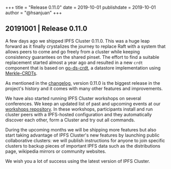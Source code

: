 +++
title = "Release 0.11.0"
date = 2019-10-01
publishdate = 2019-10-01
author = "@hsanjuan"
+++

## 20191001 | Release 0.11.0

A few days ago we shipped IPFS Cluster 0.11.0. This was a huge leap forward as
it finally crystalizes the journey to replace Raft with a system that allows
peers to come and go freely from a cluster while keeping consistency
guarantees on the shared pinset. The effort to find a suitable replacement
started almost a year ago and resulted in a new `crdt` component that is based
on [go-ds-crdt](https://github.com/ipfs/go-ds-crdt), a datastore
implementation using
[Merkle-CRDTs](https://hector.link/presentations/merkle-crdts/merkle-crdts.pdf).

As mentioned in the
[changelog](https://github.com/ipfs/ipfs-cluster/blob/master/CHANGELOG.md),
version 0.11.0 is the biggest release in the project's history and it comes with
many other features and improvements.

We have also started running IPFS Cluster workshops on several conferences. We
keep an updated list of past and upcoming events at our
[workshops repository](https://github.com/ipfs-cluster/workshops). In these
workshops, participants install and run cluster peers with a IPFS-hosted
configuration and they automatically discover each other, form a Cluster
and try out all commands.

During the upcoming months we will be shipping more features but also start
taking advantage of IPFS Cluster's new features by launching public
collaborative clusters: we will publish instructions for anyone to join
specific clusters to backup pieces of important IPFS data such as the
distributions page, wikipedia mirrors or community websites.

We wish you a lot of success using the latest version of IPFS Cluster.
